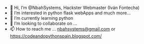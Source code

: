 - 👋 Hi, I’m @NbahSystems, Hackster Webmaster (Iván Fontecha)
- 👀 I’m interested in python flask webApps and much more...
- 🌱 I’m currently learning python
- 💞️ I’m looking to collaborate on ...
- 📫 How to reach me ... nbahsystems@gmail.com or https://codeandopythonspain.blogspot.com/
